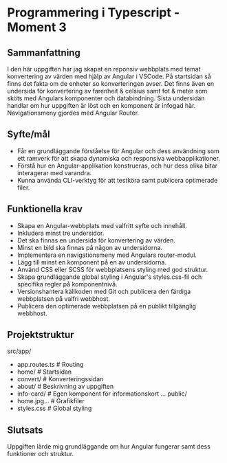 # Programmering i Typescript - Moment 3

## Sammanfattning
I den här uppgiften har jag skapat en reponsiv webbplats med temat konvertering av värden med hjälp av Angular i VSCode. På startsidan så finns det fakta om de enheter so konverteringen avser. Det finns även en undersida för konvertering av farenheit & celsius samt fot & meter som sköts med Angulars komponenter och databindning. Sista undersidan handlar om hur uppgiften är löst och en komponent är infogad här. Navigationsmeny gjordes med Angular Router.

## Syfte/mål
- Får en grundläggande förståelse för Angular och dess användning som ett ramverk för att skapa dynamiska och responsiva webbapplikationer.
- Förstå hur en Angular-applikation konstrueras, och hur dess olika bitar interagerar med varandra.
- Kunna använda CLI-verktyg för att testköra samt publicera optimerade filer.

## Funktionella krav
- Skapa en Angular-webbplats med valfritt syfte och innehåll.
- Inkludera minst tre undersidor.
- Det ska finnas en undersida för konvertering av värden.
- Minst en bild ska finnas på någon av undersidorna.
- Implementera en navigationsmeny med Angulars router-modul.
- Lägg till minst en komponent på en av undersidorna.
- Använd CSS eller SCSS för webbplatsens styling med god struktur.
- Skapa grundläggande global styling i Angular's styles.css-fil och specifika regler på komponentnivå.
- Versionshantera källkoden med Git och publicera den färdiga webbplatsen på valfri webbhost.
- Publicera den optimerade webbplatsen på en publikt tillgänglig webbhost.

## Projektstruktur
src/app/
- app.routes.ts # Routing
- home/ # Startsidan
- convert/ # Konverteringssidan
- about/ # Beskrivning av uppgiften
- info-card/ # Egen komponent för informationskort
 ...
public/
- home.jpg... # Grafikfiler
- styles.css # Global styling

## Slutsats
Uppgiften lärde mig grundläggande om hur Angular fungerar samt dess funktioner och struktur.